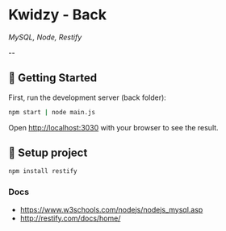 # **Kwidzy - Back**

_MySQL, Node, Restify_

--

## 👶 **Getting Started**

First, run the development server (back folder):

```bash
npm start | node main.js
```

Open [http://localhost:3030](http://localhost:3030) with your browser to see the result.

## 🔧 **Setup project**

```bash
npm install restify
```

### Docs

- https://www.w3schools.com/nodejs/nodejs_mysql.asp
- http://restify.com/docs/home/
